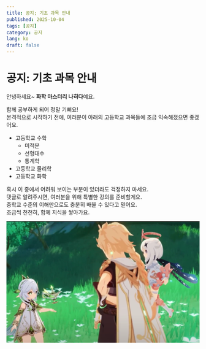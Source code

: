 ```yaml
---
title: 공지; 기초 과목 안내
published: 2025-10-04
tags: [공지]
category: 공지
lang: ko
draft: false
---
```


# 공지: 기초 과목 안내

안녕하세요~ **화학 마스터리 나히다**예요.  

함께 공부하게 되어 정말 기뻐요!  
본격적으로 시작하기 전에, 여러분이 아래의 고등학교 과목들에 조금 익숙해졌으면 좋겠어요.  

* 고등학교 수학  
  * 미적분  
  * 선형대수  
  * 통계학  
* 고등학교 물리학  
* 고등학교 화학  

혹시 이 중에서 어려워 보이는 부분이 있더라도 걱정하지 마세요.  
댓글로 알려주시면, 여러분을 위해 특별한 강의를 준비할게요.  
중학교 수준의 이해만으로도 충분히 배울 수 있다고 믿어요.  
조금씩 천천히, 함께 지식을 쌓아가요.  

![nahida](jing-shan-she-shou-ming-lun.png)